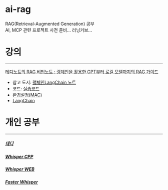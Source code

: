 # ai-rag
RAG(Retrieval-Augmented Generation) 공부  
AI, MCP 관련 프로젝트 사전 준비... 러닝커브...

# 강의

---

[테디노트의 RAG 비법노트 : 랭체인을 활용한 GPT부터 로컬 모델까지의 RAG 가이드](https://fastcampus.co.kr/data_online_teddy)

* 참고 도서: [랭체인LangChain 노트](https://wikidocs.net/book/14314)
* 코드: [실습코드](https://github.com/teddylee777/langchain-kr)
* [환경설정(MAC)](https://teddynote.com/10-RAG%EB%B9%84%EB%B2%95%EB%85%B8%ED%8A%B8/%ED%99%98%EA%B2%BD%20%EC%84%A4%EC%A0%95%20(Mac)/)
* [LangChain](https://smith.langchain.com/)


# 개인 공부

---

##### [테디](./note/README.md)
##### [Whisper CPP](./stt/pyannote/whisper.cpp_local/README.md)
##### [Whisper WEB](./stt/pyannote/whisper.cpp_web/web.service/README.md)
##### [Faster Whisper](./stt/whisper_python/README.md)
